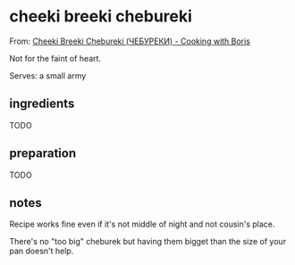 # cheeki breeki chebureki

From: [Cheeki Breeki Chebureki (ЧЕБУРЕКИ) - Cooking with Boris](https://youtu.be/x9NEXPoepO4)

Not for the faint of heart.

Serves: a small army

## ingredients

TODO

## preparation

TODO

## notes

Recipe works fine even if it's not middle of night and not cousin's place.

There's no "too big" cheburek but having them bigget than the size of your pan doesn't help.
